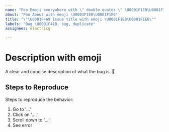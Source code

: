```yaml
---
name: "Poo Emoji everywhere with \" double quotes \" \U0001F1E8\U0001F1E6"
about: "Poo About with emoji \U0001F1E8\U0001F1E6"
title: "\"\U0001F4A9 Issue title with emoji \U0001F1E8\U0001F1E6\""
labels: "Bug \U0001F41B, bug, duplicate"
assignees: electricg

---
```


# Description with emoji
A clear and concise description of what the bug is.
🤔
## Steps to Reproduce
Steps to reproduce the behavior:
1. Go to '...'
2. Click on '....'
3. Scroll down to '....'
4. See error
